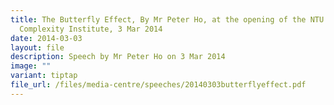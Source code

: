 ```yaml
---
title: The Butterfly Effect, By Mr Peter Ho, at the opening of the NTU
  Complexity Institute, 3 Mar 2014
date: 2014-03-03
layout: file
description: Speech by Mr Peter Ho on 3 Mar 2014
image: ""
variant: tiptap
file_url: /files/media-centre/speeches/20140303butterflyeffect.pdf
---
```

<p></p>